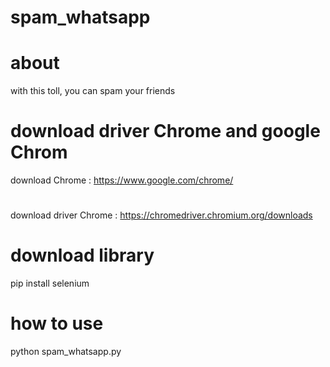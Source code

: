 # spam_whatsapp

# about

with this toll, you can spam your friends 
#
# download driver Chrome and google Chrom


download Chrome : https://www.google.com/chrome/
#
download driver Chrome : https://chromedriver.chromium.org/downloads

#
# download library


pip install selenium
#

# how to use

python spam_whatsapp.py

